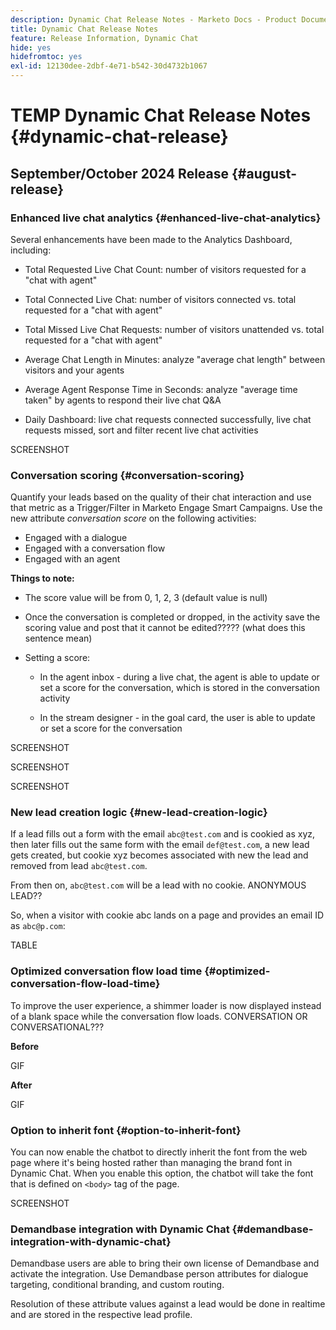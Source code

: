 ```yaml
---
description: Dynamic Chat Release Notes - Marketo Docs - Product Documentation
title: Dynamic Chat Release Notes
feature: Release Information, Dynamic Chat
hide: yes
hidefromtoc: yes
exl-id: 12130dee-2dbf-4e71-b542-30d4732b1067
---
```

# TEMP Dynamic Chat Release Notes {#dynamic-chat-release}

## September/October 2024 Release {#august-release}

### Enhanced live chat analytics {#enhanced-live-chat-analytics}

Several enhancements have been made to the Analytics Dashboard, including: 

* Total Requested Live Chat Count: number of visitors requested for a "chat with agent" 

* Total Connected Live Chat: number of visitors connected vs. total requested for a "chat with agent" 

* Total Missed Live Chat Requests: number of visitors unattended vs. total requested for a "chat with agent" 

* Average Chat Length in Minutes: analyze "average chat length" between visitors and your agents 

* Average Agent Response Time in Seconds: analyze "average time taken" by agents to respond their live chat Q&A 

* Daily Dashboard: live chat requests connected successfully, live chat requests missed, sort and filter recent live chat activities

SCREENSHOT

### Conversation scoring {#conversation-scoring}

Quantify your leads based on the quality of their chat interaction and use that metric as a Trigger/Filter in Marketo Engage Smart Campaigns. Use the new attribute _conversation score_ on the following activities: 

* Engaged with a dialogue  
* Engaged with a conversation flow 
* Engaged with an agent

**Things to note:**

* The score value will be from 0, 1, 2, 3 (default value is null)

* Once the conversation is completed or dropped, in the activity save the scoring value and post that it cannot be edited????? (what does this sentence mean)

* Setting a score:

  * In the agent inbox - during a live chat, the agent is able to update or set a score for the conversation, which is stored in the conversation activity 

  * In the stream designer - in the goal card, the user is able to update or set a score for the conversation  

SCREENSHOT

SCREENSHOT

SCREENSHOT

### New lead creation logic {#new-lead-creation-logic}
 
If a lead fills out a form with the email `abc@test.com` and is cookied as xyz, then later fills out the same form with the email `def@test.com`, a new lead gets created, but cookie xyz becomes associated with new the lead and removed from lead `abc@test.com`. 

From then on, `abc@test.com` will be a lead with no cookie. ANONYMOUS LEAD??  

So, when a visitor with cookie abc lands on a page and provides an email ID as `abc@p.com`: 

TABLE

### Optimized conversation flow load time {#optimized-conversation-flow-load-time}
 
To improve the user experience, a shimmer loader is now displayed instead of a blank space while the conversation flow loads. CONVERSATION OR CONVERSATIONAL???

**Before**

GIF

**After**

GIF

### Option to inherit font {#option-to-inherit-font}
 
You can now enable the chatbot to directly inherit the font from the web page where it's being hosted rather than managing the brand font in Dynamic Chat. When you enable this option, the chatbot will take the font that is defined on `<body>` tag of the page.

SCREENSHOT

### Demandbase integration with Dynamic Chat {#demandbase-integration-with-dynamic-chat}
 
Demandbase users are able to bring their own license of Demandbase and activate the integration. Use Demandbase person attributes for dialogue targeting, conditional branding, and custom routing.

Resolution of these attribute values against a lead would be done in realtime and are stored in the respective lead profile.
